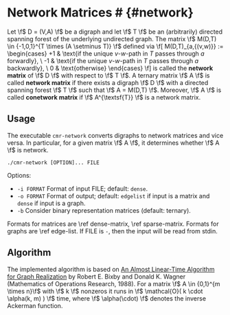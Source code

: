 # Network Matrices # {#network}

Let \f$ D = (V,A) \f$ be a digraph and let \f$ T \f$ be an (arbitrarily) directed spanning forest of the underlying undirected graph.
The matrix \f$ M(D,T) \in \{-1,0,1\}^{T \times (A \setminus T)} \f$ defined via
\f[
  M(D,T)_{a,\{(v,w)\}} := \begin{cases}
    +1 & \text{if the unique $v$-$w$-path in $T$ passes through $a$ forwardly}, \\
    -1 & \text{if the unique $v$-$w$-path in $T$ passes through $a$ backwardly}, \\
    0  & \text{otherwise}
  \end{cases}
\f]
is called the **network matrix** of \f$ D \f$ with respect to \f$ T \f$.
A ternary matrix \f$ A \f$ is called **network matrix** if there exists a digraph \f$ D \f$ with a directed spanning forest \f$ T \f$ such that \f$ A = M(D,T) \f$.
Moreover, \f$ A \f$ is called **conetwork matrix** if \f$ A^{\textsf{T}} \f$ is a network matrix.

## Usage ##

The executable `cmr-network` converts digraphs to network matrices and vice versa.
In particular, for a given matrix \f$ A \f$, it determines whether \f$ A \f$ is network.

    ./cmr-network [OPTION]... FILE

Options:
  - `-i FORMAT` Format of input FILE; default: `dense`.
  - `-o FORMAT` Format of output; default: `edgelist` if input is a matrix and `dense` if input is a graph.
  - `-b`        Consider binary representation matrices (default: ternary).

Formats for matrices are \ref dense-matrix, \ref sparse-matrix.
Formats for graphs are \ref edge-list.
If FILE is `-`, then the input will be read from stdin.

## Algorithm ##

The implemented algorithm is based on [An Almost Linear-Time Algorithm for Graph Realization](https://doi.org/10.1287/moor.13.1.99) by Robert E. Bixby and Donald K. Wagner (Mathematics of Operations Research, 1988).
For a matrix \f$ A \in \{0,1\}^{m \times n}\f$ with \f$ k \f$ nonzeros it runs in \f$ \mathcal{O}( k \cdot \alpha(k, m) ) \f$ time, where \f$ \alpha(\cdot) \f$ denotes the inverse Ackerman function.
